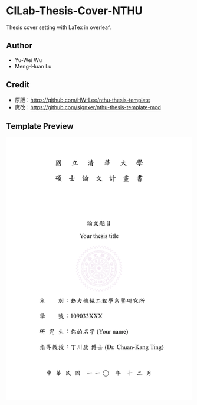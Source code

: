 # CILab-Thesis-Cover-NTHU
Thesis cover setting with LaTex in overleaf.

## Author
* Yu-Wei Wu
* Meng-Huan Lu

## Credit
* 原版：https://github.com/HW-Lee/nthu-thesis-template
* 魔改：https://github.com/signxer/nthu-thesis-template-mod

## Template Preview
<img src="NTHU_thesis_cover.png" alt="drawing" width="600"/>
